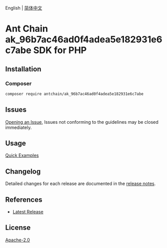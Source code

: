 English | [简体中文](README-CN.md)

# Ant Chain ak_96b7ac46ad0f4adea5e182931e6c7abe SDK for PHP

## Installation

### Composer

```bash
composer require antchain/ak_96b7ac46ad0f4adea5e182931e6c7abe
```

## Issues

[Opening an Issue](https://github.com/alipay/antchain-openapi-prod-sdk/issues/new), Issues not conforming to the guidelines may be closed immediately.

## Usage

[Quick Examples](https://github.com/alipay/antchain-openapi-prod-sdk/blob/master/docs/0-Examples-EN.md#quick-examples)

## Changelog

Detailed changes for each release are documented in the [release notes](./ChangeLog.txt).

## References

* [Latest Release](https://github.com/antchain-openapi-sdk-php)

## License

[Apache-2.0](http://www.apache.org/licenses/LICENSE-2.0)
